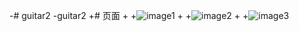 -# guitar2
-guitar2
+# 页面
+
+![image1](https://github.com/cumtwangjunhui/guitar2/blob/master/guitarimage/1.PNG)
+
+![image2](https://github.com/cumtwangjunhui/guitar2/blob/master/guitarimage/2.PNG)
+
+![image3](https://github.com/cumtwangjunhui/guitar2/blob/master/guitarimage/3.PNG)
